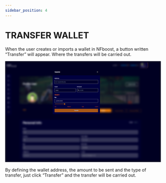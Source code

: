 ```yaml
---
sidebar_position: 4
---
```


# TRANSFER WALLET

When the user creates or imports a wallet in NFboost, a button written “Transfer” will appear. Where the transfers will be carried out.

![1](./../assets/transfernovatela.png)

By defining the wallet address, the amount to be sent and the type of transfer, just click “Transfer” and the transfer will be carried out.
